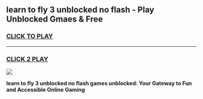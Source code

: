 
## learn to fly 3 unblocked no flash - Play Unblocked Gmaes & Free
<h3>
<a href="https://news.freeplayer.one?title=learn_to_fly_3_unblocked_no_flash&ref=16F">CLICK TO PLAY</a></h3>
<hr>

<h3>
<a href="https://news.freeplayer.one?title=learn_to_fly_3_unblocked_no_flash&ref=16F">CLICK 2 PLAY</a>
  
</h3>

<a href="https://news.freeplayer.one?title=learn_to_fly_3_unblocked_no_flash&ref=16F/"><img src="https://clearcache.store/games.png"></a>


**learn to fly 3 unblocked no flash games unblocked: Your Gateway to Fun and Accessible Online Gaming**
